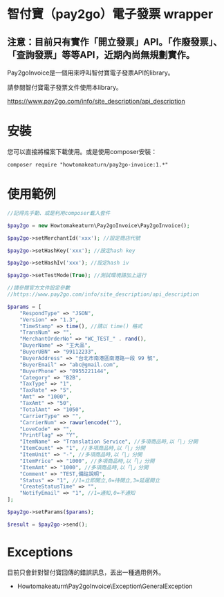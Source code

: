 # 智付寶（pay2go）電子發票 wrapper

## 注意：目前只有實作「開立發票」API。「作廢發票」、「查詢發票」等等API，近期內尚無規劃實作。

Pay2goInvoice是一個用來呼叫智付寶電子發票API的library。

請參閱智付寶電子發票文件使用本library。

https://www.pay2go.com/info/site_description/api_description

# 安裝

您可以直接將檔案下載使用。或是使用composer安裝：
```
composer require "howtomakeaturn/pay2go-invoice:1.*"
```

# 使用範例


```php
//記得先手動、或是利用composer載入套件

$pay2go = new Howtomakeaturn\Pay2goInvoice\Pay2goInvoice();

$pay2go->setMerchantId('xxx'); //設定商店代號

$pay2go->setHashKey('xxx'); //設定hash key

$pay2go->setHashIv('xxx'); //設定hash iv

$pay2go->setTestMode(True); //測試環境請加上這行

//請參閱官方文件設定參數
//https://www.pay2go.com/info/site_description/api_description

$params = [
    "RespondType" => "JSON",
    "Version" => "1.3",
    "TimeStamp" => time(), //請以 time() 格式
    "TransNum" => "",
    "MerchantOrderNo" => "WC_TEST_" . rand(),
    "BuyerName" => "王大品",
    "BuyerUBN" => "99112233",
    "BuyerAddress" => "台北市南港區南港路一段 99 號",
    "BuyerEmail" => "abc@gmail.com",
    "BuyerPhone" => "0955221144",
    "Category" => "B2B",
    "TaxType" => "1",
    "TaxRate" => "5",
    "Amt" => "1000",
    "TaxAmt" => "50",
    "TotalAmt" => "1050",
    "CarrierType" => "",
    "CarrierNum" => rawurlencode(""),
    "LoveCode" => "",
    "PrintFlag" => "Y",
    "ItemName" => "Translation Service", //多項商品時,以「|」分開
    "ItemCount" => "1", //多項商品時,以「|」分開
    "ItemUnit" => "-", //多項商品時,以「|」分開
    "ItemPrice" => "1000", //多項商品時,以「|」分開
    "ItemAmt" => "1000", //多項商品時,以「|」分開
    "Comment" => "TEST,備註說明",
    "Status" => "1", //1=立即開立,0=待開立,3=延遲開立
    "CreateStatusTime" => "",
    "NotifyEmail" => "1", //1=通知,0=不通知
];

$pay2go->setParams($params);

$result = $pay2go->send();

```

# Exceptions
目前只會針對智付寶回傳的錯誤訊息，丟出一種通用例外。

* Howtomakeaturn\Pay2goInvoice\Exception\GeneralException
